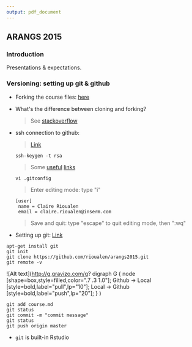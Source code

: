 ```yaml
---
output: pdf_document
---
```

## ARANGS 2015

### Introduction

Presentations & expectations.

### Versioning: setting up git & github

* Forking the course files: [here](https://github.com/dmlond/arangs2015)
* What's the difference between cloning and forking?
    > See [stackoverflow](http://stackoverflow.com/questions/6286571/git-fork-is-git-clone)
* ssh connection to github:
    > [Link](https://github.com/settings/ssh)

    ```ssh-keygen -t rsa```
    > Some [useful](https://help.github.com/articles/set-up-git/) [links](https://help.github.com/articles/generating-ssh-keys/)
    
    ```vi .gitconfig```
    > Enter editing mode: type "i"
    ``` 
    [user]
     name = Claire Rioualen
     email = claire.rioualen@inserm.com
    ```
    > Save and quit: type "escape" to quit editing mode, then ":wq"
    
* Setting up git:
    [Link](https://help.github.com/articles/set-up-git/)
```
apt-get install git
git init
git clone https://github.com/rioualen/arangs2015.git
git remote -v
```
![Alt text](http://g.gravizo.com/g?
  digraph G {
    node [shape=box,style=filled,color=".7 .3 1.0"];
    Github -> Local [style=bold,label="pull",lp="10"];
    Local -> Github [style=bold,label="push",lp="20"];
  }
)
```
git add course.md
git status
git commit -m "commit message"
git status 
git push origin master
```

* ```git``` is built-in Rstudio

